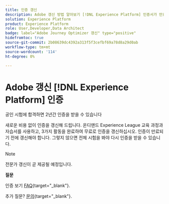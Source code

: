 ```yaml
---
title: 인증 갱신
description: Adobe 갱신 방법 알아보기 [!DNL Experience Platform] 인증서가 만료되기 전에 인증.
solution: Experience Platform
product: Experience Platform
role: User,Developer,Data Architect
badge: label="Adobe Journey Optimizer 갱신" type="positive"
hidefromtoc: true
source-git-commit: 2b08639dc4392a313f5f3cefbf69a78d8a29d0ab
workflow-type: tm+mt
source-wordcount: '114'
ht-degree: 0%

---
```


# Adobe 갱신 [!DNL Experience Platform] 인증

공인 시험에 합격하면 2년간 인증을 받을 수 있습니다

새로운 비용 없이 인증을 갱신해 드립니다. 온디맨드 Experience League 교육 과정과 자습서를 사용하고, 3가지 활동을 완료하여 무료로 인증을 갱신하십시오. 인증이 만료되기 전에 갱신해야 합니다. 그렇지 않으면 전체 시험을 봐야 다시 인증을 받을 수 있습니다.

>[!NOTE]
>전문가 갱신이 곧 제공될 예정입니다.

**질문**

인증 보기 [FAQ](https://experienceleague.adobe.com/docs/certification/certification/faq.html?lang=en){target="_blank"}.

추가 질문? [문의](mailto:certif@adobe.com){target="_blank"}.
